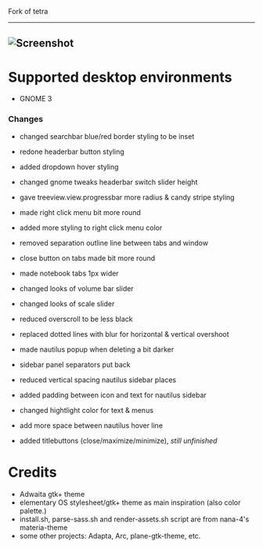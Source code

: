 Fork of tetra 

-------------------
![Screenshot](/Screenshot.png)
-------------------

# Supported desktop environments
- GNOME 3

### Changes
- changed searchbar blue/red border styling to be inset
- redone headerbar button styling
- added dropdown hover styling
- changed gnome tweaks headerbar switch slider height
- gave treeview.view.progressbar more radius & candy stripe styling
- made right click menu bit more round
- added more styling to right click menu color
- removed separation outline line between tabs and window
- close button on tabs made bit more round
- made notebook tabs 1px wider
- changed looks of volume bar slider
- changed looks of scale slider
- reduced overscroll to be less black
- replaced dotted lines with blur for horizontal & vertical overshoot
- made nautilus popup when deleting a bit darker
- sidebar panel separators put back
- reduced vertical spacing nautilus sidebar places
- added padding between icon and text for nautilus sidebar
- changed hightlight color for text & menus
- add more space between nautilus hover line

- added titlebuttons (close/maximize/minimize), *still unfinished*

# Credits
- Adwaita gtk+ theme
- elementary OS stylesheet/gtk+ theme as main inspiration (also color palette.)
- install.sh, parse-sass.sh and render-assets.sh script are from nana-4's materia-theme
- some other projects: Adapta, Arc, plane-gtk-theme, etc.
